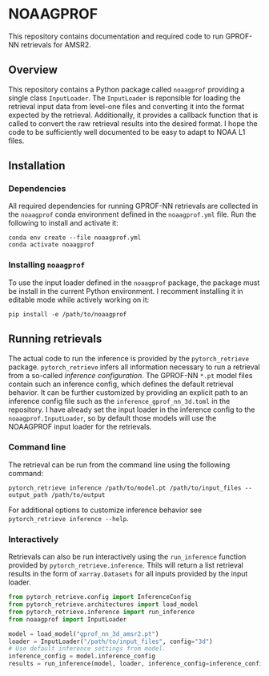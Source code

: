# NOAAGPROF

This repository contains documentation and required code to run GPROF-NN retrievals for AMSR2.

## Overview

This repository contains a Python package called  ``noaagprof`` providing a single class ``InputLoader``.
The ``InputLoader`` is reponsible for loading the retrieval input data from level-one files
and converting it into the format expected by the retrieval. Additionally, it provides a callback
function that is called to convert the raw retrieval results into the desired format. I hope the code
to be sufficiently well documented to be easy to adapt to NOAA L1 files.

## Installation

### Dependencies

All required dependencies for running GPROF-NN retrievals are collected in the ``noaagprof`` conda environment
defined in the ``noaagprof.yml`` file. Run the following to install and activate it:

``` shellsession
conda env create --file noaagprof.yml
conda activate noaagprof
```

### Installing ``noaagprof``

To use the input loader defined in the ``noaagprof`` package, the package must be install in the current Python environment.
I recomment installing it in editable mode while actively working on it:

``` shellsession
pip install -e /path/to/noaagprof
```

## Running retrievals

The actual code to run the inference is provided by the ``pytorch_retrieve`` package. ``pytorch_retrieve``
infers all information necessary to run a retrieval from a so-called *inference configuration*. The GPROF-NN
``*.pt`` model files contain such an inference config, which defines the default retrieval behavior. It can be
further customized by providing an explicit path to an inference config file such as the
``inference_gprof_nn_3d.toml`` in the repository. I have already set the input loader in the inference config to
the ``noaagprof.InputLoader``, so by default those models will use the NOAAGPROF input loader for the
retrievals.

### Command line

The retrieval can be run from the command line using the following command:

``` shellsession
pytorch_retrieve inference /path/to/model.pt /path/to/input_files --output_path /path/to/output
```

For additional options to customize inference behavior see ``pytorch_retrieve inference --help``.


### Interactively

Retrievals can also be run interactively using the ``run_inference`` function provided by 
``pytorch_retrieve.inference``. Thils will return a list retrieval results in the form of
``xarray.Datasets`` for all inputs provided by the input loader.

``` python
from pytorch_retrieve.config import InferenceConfig
from pytorch_retrieve.architectures import load_model
from pytorch_retrieve.inference import run_inference
from noaagprof import InputLoader

model = load_model("gprof_nn_3d_amsr2.pt")
loader = InputLoader("/path/to/input_files", config="3d")
# Use default inference settings from model.
inference_config = model.inference_config
results = run_inference(model, loader, inference_config=inference_config)
```




